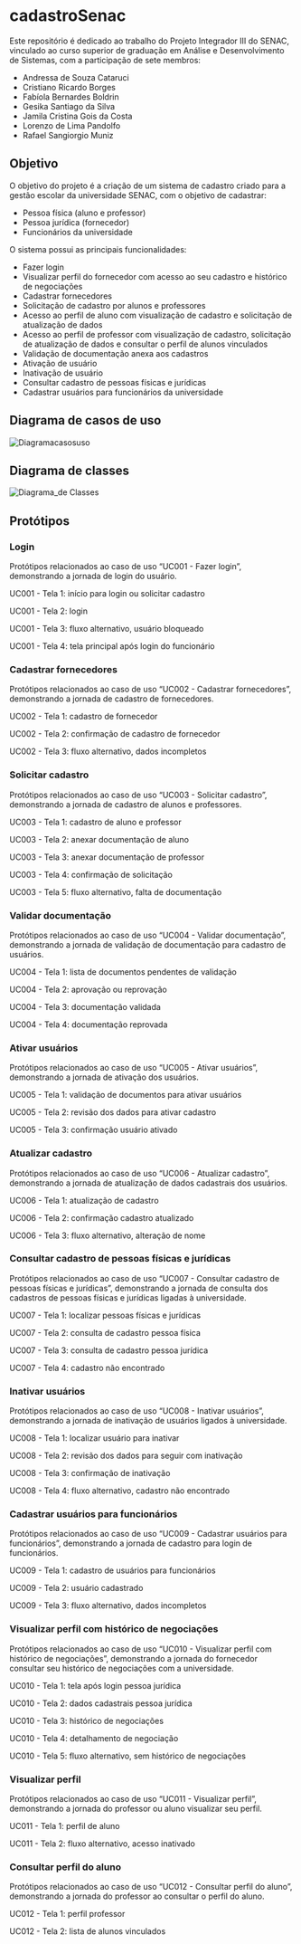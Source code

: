 # cadastroSenac

Este repositório é dedicado ao trabalho do Projeto Integrador III do SENAC, vinculado ao curso superior de graduação em Análise e Desenvolvimento de Sistemas, com a participação de sete membros:

* Andressa de Souza Cataruci
* Cristiano Ricardo Borges
* Fabíola Bernardes Boldrin
* Gesika Santiago da Silva
* Jamila Cristina Gois da Costa
* Lorenzo de Lima Pandolfo
* Rafael Sangiorgio Muniz

## Objetivo

O objetivo do projeto é a criação de um sistema de cadastro criado para a gestão escolar da universidade SENAC, com o objetivo de cadastrar:

* Pessoa física (aluno e professor)
* Pessoa jurídica (fornecedor)
* Funcionários da universidade

O sistema possui as principais funcionalidades:

* Fazer login
* Visualizar perfil do fornecedor com acesso ao seu cadastro e histórico de negociações
* Cadastrar fornecedores
* Solicitação de cadastro por alunos e professores
* Acesso ao perfil de aluno com visualização de cadastro e solicitação de atualização de dados
* Acesso ao perfil de professor com visualização de cadastro, solicitação de atualização de dados e consultar o perfil de alunos vinculados
* Validação de documentação anexa aos cadastros
* Ativação de usuário
* Inativação de usuário
* Consultar cadastro de pessoas físicas e jurídicas
* Cadastrar usuários para funcionários da universidade


## Diagrama de casos de uso

![Diagramacasosuso](https://github.com/crborges86/cadastroSenac/assets/143454517/e8d7b7a2-c579-4e64-ba71-14c2bb9b5b3b)

## Diagrama de classes

![Diagrama_de Classes](https://github.com/crborges86/cadastroSenac/assets/143454517/5512ed7c-21e6-483a-bf06-f090fc46949c)


## Protótipos

### Login

Protótipos relacionados ao caso de uso “UC001 - Fazer login”, demonstrando a jornada de login do usuário.

UC001 - Tela 1: início para login ou solicitar cadastro

UC001 - Tela 2: login

UC001 - Tela 3: fluxo alternativo, usuário bloqueado

UC001 - Tela 4: tela principal após login do funcionário

### Cadastrar fornecedores

Protótipos relacionados ao caso de uso “UC002 - Cadastrar fornecedores”, demonstrando a jornada de cadastro de fornecedores.

UC002 - Tela 1: cadastro de fornecedor

UC002 - Tela 2: confirmação de cadastro de fornecedor

UC002 - Tela 3: fluxo alternativo, dados incompletos


### Solicitar cadastro

Protótipos relacionados ao caso de uso “UC003 - Solicitar cadastro”, demonstrando a jornada de cadastro de alunos e professores.

UC003 - Tela 1: cadastro de aluno e professor

UC003 - Tela 2: anexar documentação de aluno

UC003 - Tela 3: anexar documentação de professor

UC003 - Tela 4: confirmação de solicitação

UC003 - Tela 5: fluxo alternativo, falta de documentação

### Validar documentação

Protótipos relacionados ao caso de uso “UC004 - Validar documentação”, demonstrando a jornada de validação de documentação para cadastro de usuários.

UC004 - Tela 1: lista de documentos pendentes de validação

UC004 - Tela 2: aprovação ou reprovação

UC004 - Tela 3: documentação validada

UC004 - Tela 4: documentação reprovada

### Ativar usuários

Protótipos relacionados ao caso de uso “UC005 - Ativar usuários”, demonstrando a jornada de ativação dos usuários.

UC005 - Tela 1: validação de documentos para ativar usuários

UC005 - Tela 2: revisão dos dados para ativar cadastro

UC005 - Tela 3: confirmação usuário ativado

### Atualizar cadastro

Protótipos relacionados ao caso de uso “UC006 - Atualizar cadastro”, demonstrando a jornada de atualização de dados cadastrais dos usuários.

UC006 - Tela 1: atualização de cadastro

UC006 - Tela 2: confirmação cadastro atualizado

UC006 - Tela 3: fluxo alternativo, alteração de nome

### Consultar cadastro de pessoas físicas e jurídicas

Protótipos relacionados ao caso de uso “UC007 - Consultar cadastro de pessoas físicas e jurídicas”, demonstrando a jornada de consulta dos cadastros de pessoas físicas e jurídicas ligadas à universidade.

UC007 - Tela 1: localizar pessoas físicas e jurídicas

UC007 - Tela 2: consulta de cadastro pessoa física

UC007 - Tela 3: consulta de cadastro pessoa jurídica

UC007 - Tela 4: cadastro não encontrado

### Inativar usuários

Protótipos relacionados ao caso de uso “UC008 - Inativar usuários”, demonstrando a jornada de inativação de usuários ligados à universidade.

UC008 - Tela 1: localizar usuário para inativar

UC008 - Tela 2: revisão dos dados para seguir com inativação

UC008 - Tela 3: confirmação de inativação

UC008 - Tela 4: fluxo alternativo, cadastro não encontrado

### Cadastrar usuários para funcionários

Protótipos relacionados ao caso de uso “UC009 - Cadastrar usuários para funcionários”, demonstrando a jornada de cadastro para login de funcionários.

UC009 - Tela 1: cadastro de usuários para funcionários

UC009 - Tela 2: usuário cadastrado

UC009 - Tela 3: fluxo alternativo, dados incompletos

### Visualizar perfil com histórico de negociações

Protótipos relacionados ao caso de uso “UC010 - Visualizar perfil com histórico de negociações”, demonstrando a jornada do fornecedor consultar seu histórico de negociações com a universidade.

UC010 - Tela 1: tela após login pessoa jurídica

UC010 - Tela 2: dados cadastrais pessoa jurídica

UC010 - Tela 3: histórico de negociações

UC010 - Tela 4: detalhamento de negociação

UC010 - Tela 5: fluxo alternativo, sem histórico de negociações

### Visualizar perfil

Protótipos relacionados ao caso de uso “UC011 - Visualizar perfil”, demonstrando a jornada do professor ou aluno visualizar seu perfil.

UC011 - Tela 1: perfil de aluno

UC011 - Tela 2: fluxo alternativo, acesso inativado

### Consultar perfil do aluno

Protótipos relacionados ao caso de uso “UC012 - Consultar perfil do aluno”, demonstrando a jornada do professor ao consultar o perfil do aluno.

UC012 - Tela 1: perfil professor

UC012 - Tela 2: lista de alunos vinculados
